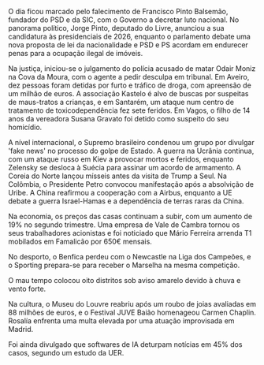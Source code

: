 O dia ficou marcado pelo falecimento de Francisco Pinto Balsemão, fundador do PSD e da SIC, com o Governo a decretar luto nacional. No panorama político, Jorge Pinto, deputado do Livre, anunciou a sua candidatura às presidenciais de 2026, enquanto o parlamento debate uma nova proposta de lei da nacionalidade e PSD e PS acordam em endurecer penas para a ocupação ilegal de imóveis.

Na justiça, iniciou-se o julgamento do polícia acusado de matar Odair Moniz na Cova da Moura, com o agente a pedir desculpa em tribunal. Em Aveiro, dez pessoas foram detidas por furto e tráfico de droga, com apreensão de um milhão de euros. A associação Kastelo é alvo de buscas por suspeitas de maus-tratos a crianças, e em Santarém, um ataque num centro de tratamento de toxicodependência fez sete feridos. Em Vagos, o filho de 14 anos da vereadora Susana Gravato foi detido como suspeito do seu homicídio.

A nível internacional, o Supremo brasileiro condenou um grupo por divulgar 'fake news' no processo do golpe de Estado. A guerra na Ucrânia continua, com um ataque russo em Kiev a provocar mortos e feridos, enquanto Zelensky se desloca à Suécia para assinar um acordo de armamento. A Coreia do Norte lançou mísseis antes da visita de Trump a Seul. Na Colômbia, o Presidente Petro convocou manifestação após a absolvição de Uribe. A China reafirmou a cooperação com a Airbus, enquanto a UE debate a guerra Israel-Hamas e a dependência de terras raras da China.

Na economia, os preços das casas continuam a subir, com um aumento de 19% no segundo trimestre. Uma empresa de Vale de Cambra tornou os seus trabalhadores acionistas e foi noticiado que Mário Ferreira arrenda T1 mobilados em Famalicão por 650€ mensais.

No desporto, o Benfica perdeu com o Newcastle na Liga dos Campeões, e o Sporting prepara-se para receber o Marselha na mesma competição.

O mau tempo colocou oito distritos sob aviso amarelo devido à chuva e vento forte.

Na cultura, o Museu do Louvre reabriu após um roubo de joias avaliadas em 88 milhões de euros, e o Festival JUVE Baião homenageou Carmen Chaplin. Rosalía enfrenta uma multa elevada por uma atuação improvisada em Madrid.

Foi ainda divulgado que softwares de IA deturpam notícias em 45% dos casos, segundo um estudo da UER.
